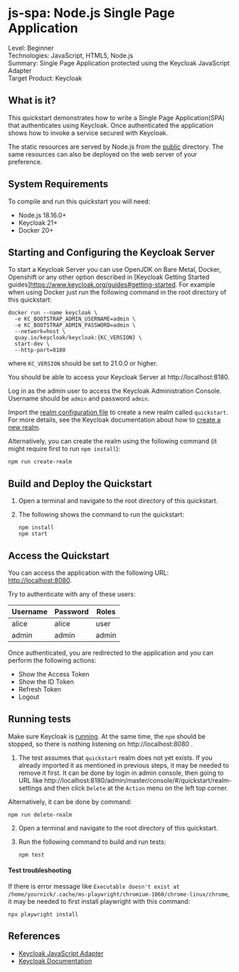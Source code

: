 js-spa: Node.js Single Page Application
===================================================

Level: Beginner  
Technologies: JavaScript, HTML5, Node.js  
Summary: Single Page Application protected using the Keycloak JavaScript Adapter  
Target Product: <span>Keycloak</span>

What is it?
-----------

This quickstart demonstrates how to write a Single Page Application(SPA) that authenticates
using Keycloak. Once authenticated the application shows how to invoke a service secured with Keycloak.

The static resources are served by Node.js from the [public](public) directory. The same resources can also be deployed
on the web server of your preference.

System Requirements
-------------------

To compile and run this quickstart you will need:

* Node.js 18.16.0+
* Keycloak 21+
* Docker 20+

Starting and Configuring the Keycloak Server
-------------------

To start a Keycloak Server you can use OpenJDK on Bare Metal, Docker, Openshift or any other option described in [Keycloak Getting Started guides]https://www.keycloak.org/guides#getting-started. For example when using Docker just run the following command in the root directory of this quickstart:

```shell
docker run --name keycloak \
  -e KC_BOOTSTRAP_ADMIN_USERNAME=admin \
  -e KC_BOOTSTRAP_ADMIN_PASSWORD=admin \
  --network=host \
  quay.io/keycloak/keycloak:{KC_VERSION} \
  start-dev \
  --http-port=8180
```

where `KC_VERSION` should be set to 21.0.0 or higher.

You should be able to access your Keycloak Server at http://localhost:8180.

Log in as the admin user to access the Keycloak Administration Console. Username should be `admin` and password `admin`.

Import the [realm configuration file](config/realm-import.json) to create a new realm called `quickstart`.
For more details, see the Keycloak documentation about how to [create a new realm](https://www.keycloak.org/docs/latest/server_admin/index.html#_create-realm).

Alternatively, you can create the realm using the following command (it might require first to run `npm install`):

```shell
npm run create-realm
```

Build and Deploy the Quickstart
-------------------------------

1. Open a terminal and navigate to the root directory of this quickstart.

2. The following shows the command to run the quickstart:

   ````
   npm install
   npm start
   ````

Access the Quickstart
---------------------

You can access the application with the following URL: <http://localhost:8080>.

Try to authenticate with any of these users:

| Username | Password | Roles              |
|----------|----------|--------------------|
| alice    | alice    | user               |
| admin    | admin    | admin              |

Once authenticated, you are redirected to the application and you can perform the following actions:

* Show the Access Token
* Show the ID Token
* Refresh Token
* Logout

Running tests
--------------------

Make sure Keycloak is [running](#starting-and-configuring-the-keycloak-server). At the same time, the `npm` should be stopped, so there is nothing listening on http://localhost:8080 .

1. The test assumes that `quickstart` realm does not yet exists. If you already imported it as mentioned in previous steps, it may be needed to remove it first.
   It can be done by login in admin console, then going to URL like http://localhost:8180/admin/master/console/#/quickstart/realm-settings and then click `Delete` at the `Action` menu on the left top corner.

Alternatively, it can be done by command:
```shell
npm run delete-realm
```

2. Open a terminal and navigate to the root directory of this quickstart.

3. Run the following command to build and run tests:

   ````
   npm test
   ````

#### Test troubleshooting

If there is error message like `Executable doesn't exist at /home/yournick/.cache/ms-playwright/chromium-1060/chrome-linux/chrome`, it may be needed to first install playwright with this command:

```shell
npx playwright install
```


References
--------------------

* [Keycloak JavaScript Adapter](https://www.keycloak.org/docs/latest/securing_apps/#_javascript_adapter)
* [Keycloak Documentation](https://www.keycloak.org/documentation)

